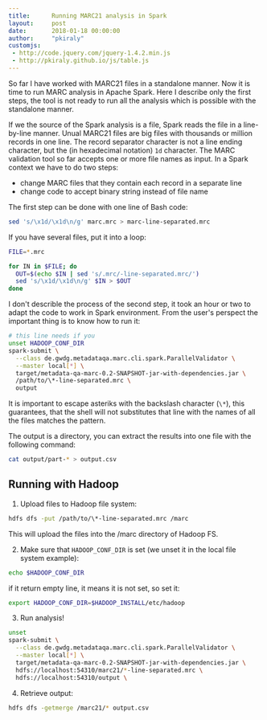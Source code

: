 ```yaml
---
title:      Running MARC21 analysis in Spark
layout:     post
date:       2018-01-18 00:00:00
author:     "pkiraly"
customjs:
 - http://code.jquery.com/jquery-1.4.2.min.js
 - http://pkiraly.github.io/js/table.js
---
```


So far I have worked with MARC21 files in a standalone manner. Now it is time to run MARC analysis in Apache Spark. Here I describe only the first steps, the tool is not ready to run all the analysis which is possible with the standalone manner.

<!-- more --> 

If we the source of the Spark analysis is a file, Spark reads the file in a line-by-line manner. Unual MARC21 files
are big files with thousands or million records in one line. The record separator character is not a line ending character,
but the (in hexadecimal notation) `1d` character. The MARC validation tool so far accepts one or more file names as input.
In a Spark context we have to do two steps:

* change MARC files that they contain each record in a separate line
* change code to accept binary string instead of file name

The first step can be done with one line of Bash code:

```bash
sed 's/\x1d/\x1d\n/g' marc.mrc > marc-line-separated.mrc
```

If you have several files, put it into a loop:

```bash
FILE=*.mrc

for IN in $FILE; do
  OUT=$(echo $IN | sed 's/.mrc/-line-separated.mrc/')
  sed 's/\x1d/\x1d\n/g' $IN > $OUT
done
```

I don't describle the process of the second step, it took an hour or two to adapt the code to work in Spark environment.
From the user's perspect the important thing is to know how to run it:

```bash
# this line needs if you 
unset HADOOP_CONF_DIR
spark-submit \
  --class de.gwdg.metadataqa.marc.cli.spark.ParallelValidator \
  --master local[*] \
  target/metadata-qa-marc-0.2-SNAPSHOT-jar-with-dependencies.jar \
  /path/to/\*-line-separated.mrc \
  output
```

It is important to escape asteriks with the backslash character (`\*`), this guarantees, that the shell will 
not substitutes that line with the names of all the files matches the pattern.

The output is a directory, you can extract the results into one file with the following command:

```bash
cat output/part-* > output.csv
```

## Running with Hadoop

1) Upload files to Hadoop file system:

```bash
hdfs dfs -put /path/to/\*-line-separated.mrc /marc
```
This will upload the files into the /marc directory of Hadoop FS.

2) Make sure that `HADOOP_CONF_DIR` is set (we unset it in the local file system example):

```bash
echo $HADOOP_CONF_DIR
```
if it return empty line, it means it is not set, so set it:

```bash
export HADOOP_CONF_DIR=$HADOOP_INSTALL/etc/hadoop
```

3) Run analysis!

```bash
unset 
spark-submit \
  --class de.gwdg.metadataqa.marc.cli.spark.ParallelValidator \
  --master local[*] \
  target/metadata-qa-marc-0.2-SNAPSHOT-jar-with-dependencies.jar \
  hdfs://localhost:54310/marc21/*-line-separated.mrc \
  hdfs://localhost:54310/output \
```

4) Retrieve output:

```bash
hdfs dfs -getmerge /marc21/* output.csv
```
